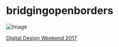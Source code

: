 # bridgingopenborders




![Image](contributions/Images/BOB_CoverImage.jpg)


[Digital Design Weekend 2017](https://www.vam.ac.uk/event/dA7KWKAN/digital-design-weekend-2017)
